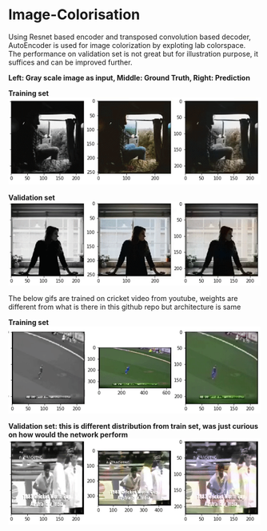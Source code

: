 # Image-Colorisation

Using Resnet based encoder and transposed convolution based decoder, AutoEncoder is used for image colorization by exploting lab colorspace. The performance on validation set is not great but for illustration purpose, it suffices and can be improved further.

**Left: Gray scale image as input, Middle: Ground Truth, Right: Prediction**

**Training set**
![Alt Text](https://github.com/Sachin-Bharadwaj/Image-Colorisation/blob/master/train_gif.gif)

**Validation set**
![Alt Text](https://github.com/Sachin-Bharadwaj/Image-Colorisation/blob/master/val_gif.gif)

The below gifs are trained on cricket video from youtube, weights are different from what is there in this github repo but architecture is same

**Training set**
![Alt Text](https://github.com/Sachin-Bharadwaj/Image-Colorisation/blob/master/train_cricket_gif.gif)

**Validation set: this is different distribution from train set, was just curious on how would the network perform**
![Alt Text](https://github.com/Sachin-Bharadwaj/Image-Colorisation/blob/master/val_cricket_gif.gif)
